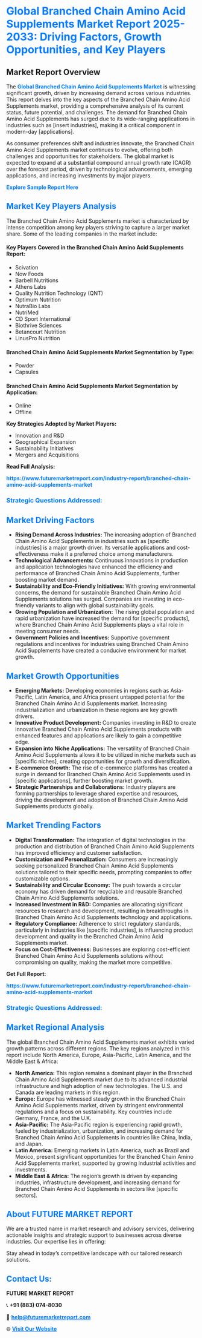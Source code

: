 <h1 style="color: #007BFF;">Global Branched Chain Amino Acid Supplements Market Report 2025-2033: Driving Factors, Growth Opportunities, and Key Players</h1>

<section id="overview">
<h2>Market Report Overview</h2>
<p>The <a href="https://www.futuremarketreport.com/industry-report/branched-chain-amino-acid-supplements-market" style="color: #007BFF; text-decoration: none;"><strong>Global Branched Chain Amino Acid Supplements Market</strong></a> is witnessing significant growth, driven by increasing demand across various industries. This report delves into the key aspects of the Branched Chain Amino Acid Supplements market, providing a comprehensive analysis of its current status, future potential, and challenges. The demand for Branched Chain Amino Acid Supplements has surged due to its wide-ranging applications in industries such as [insert industries], making it a critical component in modern-day [applications].</p>
<p>As consumer preferences shift and industries innovate, the Branched Chain Amino Acid Supplements market continues to evolve, offering both challenges and opportunities for stakeholders. The global market is expected to expand at a substantial compound annual growth rate (CAGR) over the forecast period, driven by technological advancements, emerging applications, and increasing investments by major players.</p>
</section>

<section id="overview">
<p><a href="https://www.futuremarketreport.com/request-sample/reportId=48658" style="color: #007BFF; text-decoration: none;"><strong>Explore Sample Report Here</strong></a></p>
</section>

<section id="key-players">
<h2 style="color: #007BFF;">Market Key Players Analysis</h2>
<p>The Branched Chain Amino Acid Supplements market is characterized by intense competition among key players striving to capture a larger market share. Some of the leading companies in the market include:</p>
<h4>Key Players Covered in the Branched Chain Amino Acid Supplements Report:</h4>
<ul><li>Scivation</li><li>Now Foods</li><li>Barbell Nutritions</li><li>Athens Labs</li><li>Quality Nutrition Technology (QNT)</li><li>Optimum Nutrition</li><li>NutraBio Labs</li><li>NutriMed</li><li>CD Sport International</li><li>Biothrive Sciences</li><li>Betancourt Nutrition</li><li>LinusPro Nutrition</li></ul>
<h4>Branched Chain Amino Acid Supplements Market Segmentation by Type:</h4>
<ul><li>Powder</li><li>Capsules</li></ul>

<h4>Branched Chain Amino Acid Supplements Market Segmentation by Application:</h4>
<ul><li>Online</li><li>Offline</li></ul>
<p><strong>Key Strategies Adopted by Market Players:</strong></p>
<ul>
<li>Innovation and R&D</li>
<li>Geographical Expansion</li>
<li>Sustainability Initiatives</li>
<li>Mergers and Acquisitions</li>
</ul>
</section>

<section>
<p><strong>Read Full Analysis: </strong></p><a href="https://www.futuremarketreport.com/industry-report/branched-chain-amino-acid-supplements-market" style="color: #007BFF; text-decoration: none;"><strong>https://www.futuremarketreport.com/industry-report/branched-chain-amino-acid-supplements-market</strong></a>
<h3 style="color: #007BFF;">Strategic Questions Addressed:</h3>
</section>

<section id="driving-factors">
<h2 style="color: #007BFF;">Market Driving Factors</h2>
<ul>
<li><strong>Rising Demand Across Industries:</strong> The increasing adoption of Branched Chain Amino Acid Supplements in industries such as [specific industries] is a major growth driver. Its versatile applications and cost-effectiveness make it a preferred choice among manufacturers.</li>
<li><strong>Technological Advancements:</strong> Continuous innovations in production and application technologies have enhanced the efficiency and performance of Branched Chain Amino Acid Supplements, further boosting market demand.</li>
<li><strong>Sustainability and Eco-Friendly Initiatives:</strong> With growing environmental concerns, the demand for sustainable Branched Chain Amino Acid Supplements solutions has surged. Companies are investing in eco-friendly variants to align with global sustainability goals.</li>
<li><strong>Growing Population and Urbanization:</strong> The rising global population and rapid urbanization have increased the demand for [specific products], where Branched Chain Amino Acid Supplements plays a vital role in meeting consumer needs.</li>
<li><strong>Government Policies and Incentives:</strong> Supportive government regulations and incentives for industries using Branched Chain Amino Acid Supplements have created a conducive environment for market growth.</li>
</ul>
</section>

<section id="growth-opportunities">
<h2 style="color: #007BFF;">Market Growth Opportunities</h2>
<ul>
<li><strong>Emerging Markets:</strong> Developing economies in regions such as Asia-Pacific, Latin America, and Africa present untapped potential for the Branched Chain Amino Acid Supplements market. Increasing industrialization and urbanization in these regions are key growth drivers.</li>
<li><strong>Innovative Product Development:</strong> Companies investing in R&D to create innovative Branched Chain Amino Acid Supplements products with enhanced features and applications are likely to gain a competitive edge.</li>
<li><strong>Expansion into Niche Applications:</strong> The versatility of Branched Chain Amino Acid Supplements allows it to be utilized in niche markets such as [specific niches], creating opportunities for growth and diversification.</li>
<li><strong>E-commerce Growth:</strong> The rise of e-commerce platforms has created a surge in demand for Branched Chain Amino Acid Supplements used in [specific applications], further boosting market growth.</li>
<li><strong>Strategic Partnerships and Collaborations:</strong> Industry players are forming partnerships to leverage shared expertise and resources, driving the development and adoption of Branched Chain Amino Acid Supplements products globally.</li>
</ul>
</section>

<section id="trending-factors">
<h2 style="color: #007BFF;">Market Trending Factors</h2>
<ul>
<li><strong>Digital Transformation:</strong> The integration of digital technologies in the production and distribution of Branched Chain Amino Acid Supplements has improved efficiency and customer satisfaction.</li>
<li><strong>Customization and Personalization:</strong> Consumers are increasingly seeking personalized Branched Chain Amino Acid Supplements solutions tailored to their specific needs, prompting companies to offer customizable options.</li>
<li><strong>Sustainability and Circular Economy:</strong> The push towards a circular economy has driven demand for recyclable and reusable Branched Chain Amino Acid Supplements solutions.</li>
<li><strong>Increased Investment in R&D:</strong> Companies are allocating significant resources to research and development, resulting in breakthroughs in Branched Chain Amino Acid Supplements technology and applications.</li>
<li><strong>Regulatory Compliance:</strong> Adherence to strict regulatory standards, particularly in industries like [specific industries], is influencing product development and quality in the Branched Chain Amino Acid Supplements market.</li>
<li><strong>Focus on Cost-Effectiveness:</strong> Businesses are exploring cost-efficient Branched Chain Amino Acid Supplements solutions without compromising on quality, making the market more competitive.</li>
</ul>
</section>

<section>
<p><strong>Get Full Report: </strong></p><a href="https://www.futuremarketreport.com/industry-report/branched-chain-amino-acid-supplements-market" style="color: #007BFF; text-decoration: none;"><strong>https://www.futuremarketreport.com/industry-report/branched-chain-amino-acid-supplements-market</strong></a>
<h3 style="color: #007BFF;">Strategic Questions Addressed:</h3>
</section>


<section id="regional-analysis">
<h2 style="color: #007BFF;">Market Regional Analysis</h2>
<p>The global Branched Chain Amino Acid Supplements market exhibits varied growth patterns across different regions. The key regions analyzed in this report include North America, Europe, Asia-Pacific, Latin America, and the Middle East & Africa:</p>
<ul>
<li><strong>North America:</strong> This region remains a dominant player in the Branched Chain Amino Acid Supplements market due to its advanced industrial infrastructure and high adoption of new technologies. The U.S. and Canada are leading markets in this region.</li>
<li><strong>Europe:</strong> Europe has witnessed steady growth in the Branched Chain Amino Acid Supplements market, driven by stringent environmental regulations and a focus on sustainability. Key countries include Germany, France, and the U.K.</li>
<li><strong>Asia-Pacific:</strong> The Asia-Pacific region is experiencing rapid growth, fueled by industrialization, urbanization, and increasing demand for Branched Chain Amino Acid Supplements in countries like China, India, and Japan.</li>
<li><strong>Latin America:</strong> Emerging markets in Latin America, such as Brazil and Mexico, present significant opportunities for the Branched Chain Amino Acid Supplements market, supported by growing industrial activities and investments.</li>
<li><strong>Middle East & Africa:</strong> The region’s growth is driven by expanding industries, infrastructure development, and increasing demand for Branched Chain Amino Acid Supplements in sectors like [specific sectors].</li>
</ul>
</section>

<footer>
<h2 style="color: #007BFF;">About FUTURE MARKET REPORT</h2>
<p>We are a trusted name in market research and advisory services, delivering actionable insights and strategic support to businesses across diverse industries. Our expertise lies in offering:</p>

<p>Stay ahead in today’s competitive landscape with our tailored research solutions.</p>

<h2 style="color: #007BFF;">Contact Us:</h2>
<p><strong>FUTURE MARKET REPORT</strong></p>
<p>📞 <strong>+91 (883) 074-8030</strong></p>
<p>📧 <strong><a href="mailto:help@futuremarketreport.com" style="color: #007BFF;">help@futuremarketreport.com</a></strong></p>
<p>🌐 <strong><a href="https://www.futuremarketreport.com/" style="color: #007BFF;">Visit Our Website</a></strong></p>
</footer>